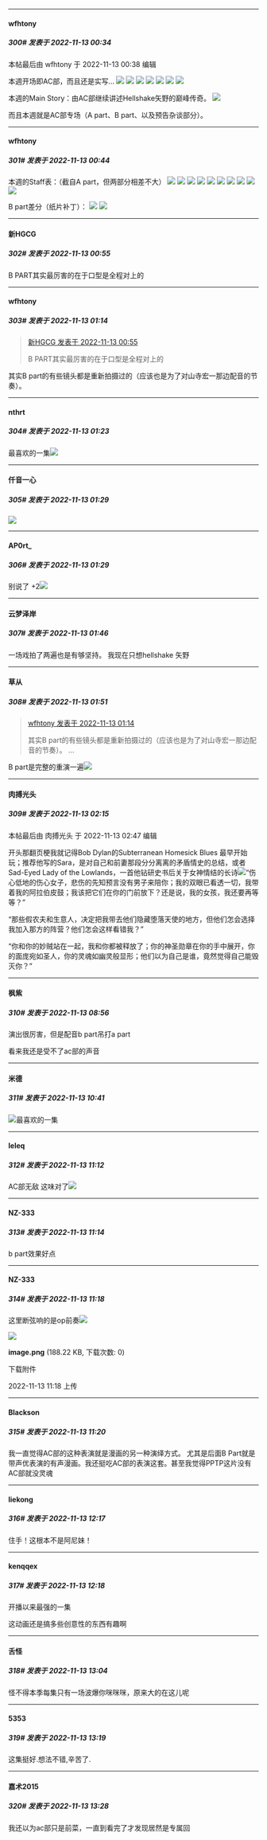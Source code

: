 

*****

####  wfhtony  
##### 300#       发表于 2022-11-13 00:34

 本帖最后由 wfhtony 于 2022-11-13 00:38 编辑 

本週开场即AC部，而且还是实写...
<img src="https://tc2.wfhtony.space/images/2022/11/13/8e56e8a75260b8ca7265e129e35acc56.png" referrerpolicy="no-referrer">
<img src="https://tc2.wfhtony.space/images/2022/11/13/fb69b802485b2d15c528fa8a211f15fc.png" referrerpolicy="no-referrer">
<img src="https://tc2.wfhtony.space/images/2022/11/13/c6ff49cc0ebdd98fcd9b5184eceb5b6d.png" referrerpolicy="no-referrer">
<img src="https://tc2.wfhtony.space/images/2022/11/13/4b367f82d6ca15bbebcd37e86d240eea.jpg" referrerpolicy="no-referrer">
<img src="https://tc2.wfhtony.space/images/2022/11/13/70151e36dbaa3b802faeca022d1b2526.png" referrerpolicy="no-referrer">
<img src="https://tc2.wfhtony.space/images/2022/11/13/364a0aead01fb24bccdfb6d4070d06a7.jpg" referrerpolicy="no-referrer">
<img src="https://tc2.wfhtony.space/images/2022/11/13/5ada0cb7faa2183f3d4dd7fca0de3eeb.png" referrerpolicy="no-referrer">

本週的Main Story：由AC部继续讲述Hellshake矢野的巅峰传奇。
<img src="https://tc2.wfhtony.space/images/2022/11/13/8de2ae2558bb403fb8075e8701046f9e.png" referrerpolicy="no-referrer">

而且本週就是AC部专场（A part、B part、以及预告杂谈部分）。



*****

####  wfhtony  
##### 301#       发表于 2022-11-13 00:44

本週的Staff表：（截自A part，但两部分相差不大）
<img src="https://tc2.wfhtony.space/images/2022/11/13/a96fbdbfd1ec9b49f8ccafaa64ca55a8.jpg" referrerpolicy="no-referrer">
<img src="https://tc2.wfhtony.space/images/2022/11/13/a7f018cbf6766f860af37dc7b84672c9.png" referrerpolicy="no-referrer">
<img src="https://tc2.wfhtony.space/images/2022/11/13/a56cb3e182d8c8cfe05d84227c35f7af.jpg" referrerpolicy="no-referrer">
<img src="https://tc2.wfhtony.space/images/2022/11/13/0b99a59c6f654da7dd0e642cdcb66014.png" referrerpolicy="no-referrer">
<img src="https://tc2.wfhtony.space/images/2022/11/13/5968c7511f71e195db7210654315cca9.png" referrerpolicy="no-referrer">
<img src="https://tc2.wfhtony.space/images/2022/11/13/575f5da46848ac56377fc7d7c5692dd4.png" referrerpolicy="no-referrer">
<img src="https://tc2.wfhtony.space/images/2022/11/13/65472a0ad399bd45feec68b0b54be661.jpg" referrerpolicy="no-referrer">
<img src="https://tc2.wfhtony.space/images/2022/11/13/91573dc9e5db688227a6a57697844dec.png" referrerpolicy="no-referrer">
<img src="https://tc2.wfhtony.space/images/2022/11/13/2a1217e2a6f4a99af5f312c0c5841507.png" referrerpolicy="no-referrer">
<img src="https://tc2.wfhtony.space/images/2022/11/13/6b0077a51861b596728a442781285a49.png" referrerpolicy="no-referrer">

B part差分（纸片补丁）：
<img src="https://tc2.wfhtony.space/images/2022/11/13/d949b5593e14a236c372d26ec279347c.png" referrerpolicy="no-referrer">
<img src="https://tc2.wfhtony.space/images/2022/11/13/748dd17f3449e0d097d5ec0f225c330d.png" referrerpolicy="no-referrer">



*****

####  新HGCG  
##### 302#       发表于 2022-11-13 00:55

B PART其实最厉害的在于口型是全程对上的 ​​​​



*****

####  wfhtony  
##### 303#       发表于 2022-11-13 01:14

<blockquote><a href="httphttps://bbs.saraba1st.com/2b/forum.php?mod=redirect&amp;goto=findpost&amp;pid=58408191&amp;ptid=2044082" target="_blank">新HGCG 发表于 2022-11-13 00:55</a>

B PART其实最厉害的在于口型是全程对上的 ​​​​</blockquote>
其实B part的有些镜头都是重新拍摄过的（应该也是为了对山寺宏一那边配音的节奏）。



*****

####  nthrt  
##### 304#       发表于 2022-11-13 01:23

最喜欢的一集<img src="https://static.saraba1st.com/image/smiley/face2017/065.png" referrerpolicy="no-referrer">

*****

####  仟音一心  
##### 305#       发表于 2022-11-13 01:29

<img src="https://static.saraba1st.com/image/smiley/carton2017/275.png" referrerpolicy="no-referrer">

*****

####  AP0rt_  
##### 306#       发表于 2022-11-13 01:29

别说了 +2<img src="https://static.saraba1st.com/image/smiley/face2017/067.png" referrerpolicy="no-referrer">



*****

####  云梦泽岸  
##### 307#       发表于 2022-11-13 01:46

一场戏拍了两遍也是有够坚持。
我现在只想hellshake 矢野



*****

####  草从  
##### 308#       发表于 2022-11-13 01:51

<blockquote><a href="httphttps://bbs.saraba1st.com/2b/forum.php?mod=redirect&amp;goto=findpost&amp;pid=58408391&amp;ptid=2044082" target="_blank">wfhtony 发表于 2022-11-13 01:14</a>

其实B part的有些镜头都是重新拍摄过的（应该也是为了对山寺宏一那边配音的节奏）。 ...</blockquote>
B part是完整的重演一遍<img src="https://static.saraba1st.com/image/smiley/face2017/227.gif" referrerpolicy="no-referrer">

*****

####  肉搏光头  
##### 309#       发表于 2022-11-13 02:15

 本帖最后由 肉搏光头 于 2022-11-13 02:47 编辑 

开头那翻页梗我就记得Bob Dylan的Subterranean Homesick Blues 最早开始玩；推荐他写的Sara，是对自己和前妻那段分分离离的矛盾情史的总结，或者Sad-Eyed Lady of the Lowlands，一首他钻研史书后关于女神情结的长诗<img src="https://static.saraba1st.com/image/smiley/face2017/055.png" referrerpolicy="no-referrer">“伤心低地的伤心女子，悲伤的先知预言没有男子来陪你；我的双眼已看透一切，我带着我的阿拉伯皮鼓；我该把它们在你的门前放下？还是说，我的女孩，我还要再等等？”

“那些假农夫和生意人，决定把我带去他们隐藏堕落天使的地方，但他们怎会选择我加入那方的阵营？他们怎会这样看错我？”

“你和你的妙贼站在一起，我和你都被释放了；你的神圣勋章在你的手中展开，你的面庞宛如圣人，你的灵魂如幽灵般显形；他们以为自己是谁，竟然觉得自己能毁灭你？”



*****

####  枫紫  
##### 310#       发表于 2022-11-13 08:56

演出很厉害，但是配音b part吊打a part

看来我还是受不了ac部的声音



*****

####  米德  
##### 311#       发表于 2022-11-13 10:41

<img src="https://static.saraba1st.com/image/smiley/face2017/068.png" referrerpolicy="no-referrer">最喜欢的一集



*****

####  leleq  
##### 312#       发表于 2022-11-13 11:12

AC部无敌 这味对了<img src="https://static.saraba1st.com/image/smiley/face2017/067.png" referrerpolicy="no-referrer">

*****

####  NZ-333  
##### 313#       发表于 2022-11-13 11:14

b part效果好点

*****

####  NZ-333  
##### 314#       发表于 2022-11-13 11:18

这里断弦响的是op前奏<img src="https://static.saraba1st.com/image/smiley/face2017/066.png" referrerpolicy="no-referrer">

<img src="https://img.saraba1st.com/forum/202211/13/111823hadlezdrdeqv7rzv.png" referrerpolicy="no-referrer">

<strong>image.png</strong> (188.22 KB, 下载次数: 0)

下载附件

2022-11-13 11:18 上传

*****

####  Blackson  
##### 315#       发表于 2022-11-13 11:20

我一直觉得AC部的这种表演就是漫画的另一种演绎方式。
尤其是后面B Part就是带声优表演的有声漫画。我还挺吃AC部的表演这套。甚至我觉得PPTP这片没有AC部就没灵魂



*****

####  liekong  
##### 316#       发表于 2022-11-13 12:17

住手！这根本不是阿尼妹！

*****

####  kenqqex  
##### 317#       发表于 2022-11-13 12:18

开播以来最强的一集

这动画还是搞多些创意性的东西有趣啊



*****

####  舌怪  
##### 318#       发表于 2022-11-13 13:04

怪不得本季每集只有一场波爆你咪咪咪，原来大的在这儿呢



*****

####  5353  
##### 319#       发表于 2022-11-13 13:19

这集挺好.想法不错,辛苦了.



*****

####  嘉术2015  
##### 320#       发表于 2022-11-13 13:28

我还以为ac部只是前菜，一直到看完了才发现居然是专属回

